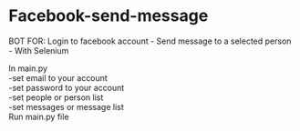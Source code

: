 # Facebook-send-message
BOT FOR: Login to facebook account - Send message to a selected person - With Selenium </br>

In main.py </br>
-set email to your account</br>
-set password to your account</br>
-set people or person list</br>
-set messages or message list</br>
Run main.py file
